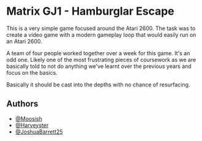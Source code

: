 
# Matrix GJ1 - Hamburglar Escape

This is a very simple game focused around the Atari 2600. The task was to create a video game with a modern gameplay loop that would easily run on an Atari 2600.

A team of four people worked together over a week for this game. It's an odd one. Likely one of the most frustrating pieces of coursework as we are basically told to not do anything we've learnt over the previous years and focus on the basics.

Basically it should be cast into the depths with no chance of resurfacing.


## Authors

- [@Moosish](https://github.com/Moosish)
- [@Harveyster](https://github.com/Harveyster1)
- [@JoshuaBarrett25](https://github.com/JoshuaBarrett25)

